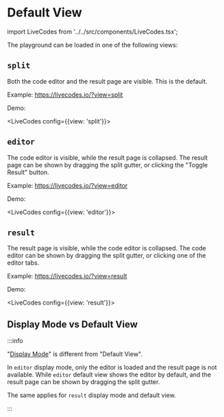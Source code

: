 # Default View

import LiveCodes from '../../src/components/LiveCodes.tsx';

The playground can be loaded in one of the following views:

## `split`

Both the code editor and the result page are visible. This is the default.

Example: https://livecodes.io/?view=split

Demo:

<LiveCodes config={{view: 'split'}}></LiveCodes>

## `editor`

The code editor is visible, while the result page is collapsed. The result page can be shown by dragging the split gutter, or clicking the "Toggle Result" button.

Example: https://livecodes.io/?view=editor

Demo:

<LiveCodes config={{view: 'editor'}}></LiveCodes>

## `result`

The result page is visible, while the code editor is collapsed. The code editor can be shown by dragging the split gutter, or clicking one of the editor tabs.

Example: https://livecodes.io/?view=result

Demo:

<LiveCodes config={{view: 'result'}}></LiveCodes>

## Display Mode vs Default View

:::info

"[Display Mode](./display-modes.md)" is different from "Default View".

In `editor` display mode, only the editor is loaded and the result page is not available. While `editor` default view shows the editor by default, and the result page can be shown by dragging the split gutter.

The same applies for `result` display mode and default view.

:::
